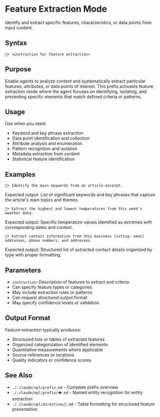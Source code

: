 # Feature Extraction Mode
Identify and extract specific features, characteristics, or data points from input content.

## Syntax
`🧪➤ <instruction for feature extraction>`

## Purpose
Enable agents to analyze content and systematically extract particular features, attributes, or data points of interest. This prefix activates feature extraction mode where the agent focuses on identifying, isolating, and presenting specific elements that match defined criteria or patterns.

## Usage
Use when you need:
- Keyword and key phrase extraction
- Data point identification and collection
- Attribute analysis and enumeration
- Pattern recognition and isolation
- Metadata extraction from content
- Statistical feature identification

## Examples

```example
🧪➤ Identify the main keywords from an article excerpt.
```

Expected output: List of significant keywords and key phrases that capture the article's main topics and themes.

```example
🧪➤ Extract the highest and lowest temperatures from this week's weather data.
```

Expected output: Specific temperature values identified as extremes with corresponding dates and context.

```example
🧪➤ Extract contact information from this business listing: email addresses, phone numbers, and addresses.
```

Expected output: Structured list of extracted contact details organized by type with proper formatting.

## Parameters
- `instruction`: Description of features to extract and criteria
- Can specify feature types or categories
- May include extraction rules or patterns
- Can request structured output format
- May specify confidence levels or validation

## Output Format
Feature extraction typically produces:
- Structured lists or tables of extracted features
- Organized categorization of identified elements
- Quantitative measurements where applicable
- Source references or locations
- Quality indicators or confidence scores

## See Also
- `./.claude/npl/prefix.md` - Complete prefix overview
- `./.claude/npl/prefix/👁️.md` - Named entity recognition for entity extraction
- `./.claude/npl/directive/📅.md` - Table formatting for structured feature presentation